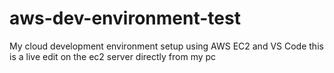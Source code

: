 # aws-dev-environment-test
My cloud development environment setup using AWS EC2 and VS Code
this is a live edit on the ec2 server directly from my pc